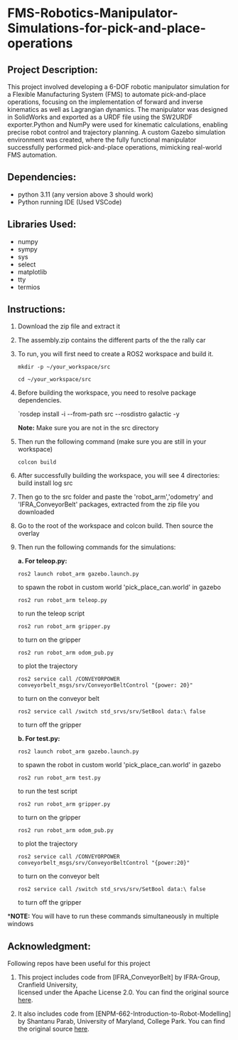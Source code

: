 # FMS-Robotics-Manipulator-Simulations-for-pick-and-place-operations

## Project Description:
This project involved developing a 6-DOF robotic manipulator simulation for a Flexible Manufacturing System (FMS) to automate pick-and-place operations, focusing on the implementation of forward and inverse kinematics as well as Lagrangian dynamics. The manipulator was designed in SolidWorks and exported as a URDF file using the SW2URDF exporter.Python and NumPy were used for kinematic calculations, enabling precise robot control and trajectory planning. A custom Gazebo simulation environment was created, where the fully functional manipulator successfully performed pick-and-place operations, mimicking real-world FMS automation.

## Dependencies:

* python 3.11 (any version above 3 should work)
* Python running IDE (Used VSCode)
  
## Libraries Used:
* numpy
* sympy
* sys
* select
* matplotlib
* tty
* termios

## Instructions:

1. Download the zip file and extract it
2. The assembly.zip contains the different parts of the the rally car
3. To run, you will first need to create a ROS2 workspace and build it.
   
   `mkdir -p ~/your_workspace/src`
   
   `cd ~/your_workspace/src`
   
4. Before building the workspace, you need to resolve package dependencies.

   `rosdep install -i --from-path src --rosdistro galactic -y
   
   **Note:** Make sure you are not in the src directory
5. Then run the following command (make sure you are still in your workspace)
   
   `colcon build`
   
6. After successfully building the workspace, you will see 4 directories: build install log src
7. Then go to the src folder and paste the 'robot_arm','odometry' and 'IFRA_ConveyorBelt' packages, extracted from the zip file you downloaded
8. Go to the root of the workspace and colcon build. Then source the overlay
9. Then run the following commands for the simulations:
    
    **a. For teleop.py:**

     `ros2 launch robot_arm gazebo.launch.py`
     
     to spawn the robot in custom world 'pick_place_can.world' in gazebo
     
    `ros2 run robot_arm teleop.py` 
    
     to run the teleop script
     
    `ros2 run robot_arm gripper.py` 
    
     to turn on the gripper
     
    `ros2 run robot_arm odom_pub.py`
    
     to plot the trajectory
     
    `ros2 service call /CONVEYORPOWER conveyorbelt_msgs/srv/ConveyorBeltControl "{power: 20}"`
    
     to turn on the conveyor belt
       
    `ros2 service call /switch std_srvs/srv/SetBool data:\ false`
    
     to turn off the gripper

   **b. For test.py:**

   `ros2 launch robot_arm gazebo.launch.py` 
   
     to spawn the robot in custom world 'pick_place_can.world' in gazebo
    
    `ros2 run robot_arm test.py` 
  
     to run the test script
    
    `ros2 run robot_arm gripper.py`

     to turn on the gripper
    
    `ros2 run robot_arm odom_pub.py` 

     to plot the trajectory
    
    `ros2 service call /CONVEYORPOWER conveyorbelt_msgs/srv/ConveyorBeltControl "{power:20}"` 
 
     to turn on the conveyor belt

    `ros2 service call /switch std_srvs/srv/SetBool data:\ false`

     to turn off the gripper

***NOTE:** You will have to run these commands simultaneously in multiple windows

## Acknowledgment:
Following repos have been useful for this project

1. This project includes code from [IFRA_ConveyorBelt] by IFRA-Group, Cranfield University,  
licensed under the Apache License 2.0. You can find the original source [here](https://github.com/IFRA-Cranfield/IFRA_ConveyorBelt.git).

2. It also includes code from [ENPM-662-Introduction-to-Robot-Modelling] by Shantanu Parab, University of Maryland, College Park. You can find the original source [here](https://github.com/shantanuparabumd/ENPM-662-Introduction-to-Robot-Modelling.git).







